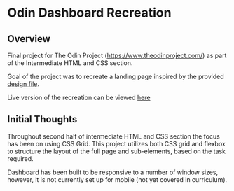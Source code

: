 # Odin Dashboard Recreation

## Overview

Final project for The Odin Project (https://www.theodinproject.com/) as part of the Intermediate HTML and CSS section. 

Goal of the project was to recreate a landing page inspired by the provided [design file](https://cdn.statically.io/gh/TheOdinProject/curriculum/main/html_css/grid-lessons/project-dashboard/dashboard-project.png).

Live version of the recreation can be viewed [here](https://ayrt-n.github.io/odin-admin-dashboard/)

## Initial Thoughts

Throughout second half of intermediate HTML and CSS section the focus has been on using CSS Grid. This project utilizes both CSS grid and flexbox to structure the layout of the full page and sub-elements, based on the task required.

Dashboard has been built to be responsive to a number of window sizes, however, it is not currently set up for mobile (not yet covered in curriculum).
